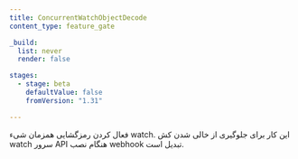 ```yaml
---
title: ConcurrentWatchObjectDecode
content_type: feature_gate

_build:
  list: never
  render: false

stages:
  - stage: beta
    defaultValue: false
    fromVersion: "1.31"

---
```

فعال کردن رمزگشایی همزمان شیء watch. این کار برای جلوگیری از خالی شدن کش watch سرور API هنگام نصب webhook تبدیل است.